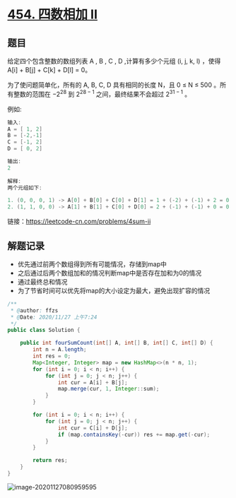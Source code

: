 # [454. 四数相加 II](https://leetcode-cn.com/problems/4sum-ii/)

## 题目

给定四个包含整数的数组列表 A , B , C , D ,计算有多少个元组 (i, j, k, l) ，使得 A[i] + B[j] + C[k] + D[l] = 0。

为了使问题简单化，所有的 A, B, C, D 具有相同的长度 N，且 0 ≤ N ≤ 500 。所有整数的范围在 $-2^{28}$ 到 $2^{28 - 1}$ 之间，最终结果不会超过 $2^{31 - 1}$ 。

例如:

```java
输入:
A = [ 1, 2]
B = [-2,-1]
C = [-1, 2]
D = [ 0, 2]

输出:
2
    
解释:
两个元组如下:

1. (0, 0, 0, 1) -> A[0] + B[0] + C[0] + D[1] = 1 + (-2) + (-1) + 2 = 0
2. (1, 1, 0, 0) -> A[1] + B[1] + C[0] + D[0] = 2 + (-1) + (-1) + 0 = 0
```




链接：https://leetcode-cn.com/problems/4sum-ii

## 解题记录

+ 优先通过前两个数组得到所有可能情况，存储到map中
+ 之后通过后两个数组加和的情况判断map中是否存在加和为0的情况
+ 通过最终总和情况
+ 为了节省时间可以优先将map的大小设定为最大，避免出现扩容的情况

```java
/**
 * @author: ffzs
 * @Date: 2020/11/27 上午7:24
 */
public class Solution {

    public int fourSumCount(int[] A, int[] B, int[] C, int[] D) {
        int n = A.length;
        int res = 0;
        Map<Integer, Integer> map = new HashMap<>(n * n, 1);
        for (int i = 0; i < n; i++) {
            for (int j = 0; j < n; j++) {
                int cur = A[i] + B[j];
                map.merge(cur, 1, Integer::sum);
            }
        }

        for (int i = 0; i < n; i++) {
            for (int j = 0; j < n; j++) {
                int cur = C[i] + D[j];
                if (map.containsKey(-cur)) res += map.get(-cur);
            }
        }

        return res;
    }
}
```

![image-20201127080959595](https://gitee.com/ffzs/picture_go/raw/master/img/image-20201127080959595.png)